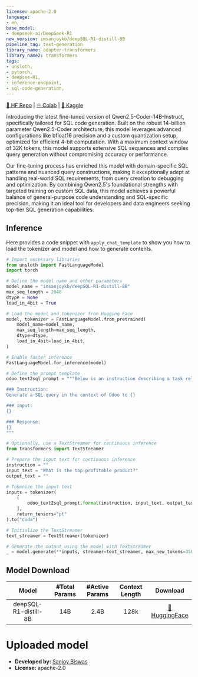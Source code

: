 ```yaml
---
license: apache-2.0
language:
- en
base_model:
- deepseek-ai/DeepSeek-R1
new_version: imsanjoykb/deepSQL-R1-distill-8B
pipeline_tag: text-generation
library_name: adapter-transformers
library_name2: transformers
tags:
- unsloth,
- pytorch,
- deepsee-R1,
- inference-endpoint,
- sql-code-generation,
---
```

[🤗 HF Repo](https://huggingface.co/imsanjoykb/deepSQL-R1-distill-8B) | [♾️ Colab](https://drive.google.com/file/d/145PP-oW50OMS1bYJaYuUphfufpsuOGWl/view?usp=sharing) | [📶 Kaggle](https://www.kaggle.com/code/imsanjoykb/inference-deepsql-r1-distill-8b)

Introducing the latest fine-tuned version of Qwen2.5-Coder-14B-Instruct, specifically tailored for SQL code generation. Built on the robust 14-billion parameter Qwen2.5-Coder architecture, this model leverages advanced configurations like bfloat16 precision and a custom quantization setup, optimized for efficient 4-bit computation. With a maximum context window of 32K tokens, this model supports extensive SQL sequences and complex query generation without compromising accuracy or performance.

Our fine-tuning process has enriched this model with domain-specific SQL patterns and nuanced query constructions, making it exceptionally adept at handling real-world SQL requirements, from query creation to debugging and optimization. By combining Qwen2.5's foundational strengths with targeted training on custom SQL data, this model achieves a powerful balance of general-purpose code understanding and SQL-specific precision, making it an ideal tool for developers and data engineers seeking top-tier SQL generation capabilities.


## Inference

Here provides a code snippet with `apply_chat_template` to show you how to load the tokenizer and model and how to generate contents.

```python
# Import necessary libraries
from unsloth import FastLanguageModel
import torch

# Define the model name and other parameters
model_name = "imsanjoykb/deepSQL-R1-distill-8B"
max_seq_length = 2048
dtype = None
load_in_4bit = True

# Load the model and tokenizer from Hugging Face
model, tokenizer = FastLanguageModel.from_pretrained(
    model_name=model_name,
    max_seq_length=max_seq_length,
    dtype=dtype,
    load_in_4bit=load_in_4bit,
)

# Enable faster inference
FastLanguageModel.for_inference(model)

# Define the prompt template
odoo_text2sql_prompt = """Below is an instruction describing a task related to generating a SQL query specifically for Odoo's database structure. The input provides relevant context about Odoo models or data fields from {db_schema}. Write a SQL query that fulfills the given task using Odoo's database schema.

### Instruction:
Generate a SQL query in the context of Odoo to {}

### Input:
{}

### Response:
{}
"""

# Optionally, use a TextStreamer for continuous inference
from transformers import TextStreamer

# Prepare the input text for continuous inference
instruction = ""
input_text = "What is the top profitable product?"
output_text = ""

# Tokenize the input text
inputs = tokenizer(
    [
        odoo_text2sql_prompt.format(instruction, input_text, output_text)
    ],
    return_tensors="pt"
).to("cuda")

# Initialize the TextStreamer
text_streamer = TextStreamer(tokenizer)

# Generate the output using the model with TextStreamer
_ = model.generate(**inputs, streamer=text_streamer, max_new_tokens=350)
```
## Model Download
|            **Model**            | **#Total Params** | **#Active Params** | **Context Length** |                         **Download**                         |
| :-----------------------------: | :---------------: | :----------------: | :----------------: | :----------------------------------------------------------: |
|   deepSQL-R1-distill-8B         |        14B        |        2.4B        |        128k        | [🤗 HuggingFace](https://huggingface.co/imsanjoykb/deepSQL-R1-distill-8B) |

# Uploaded  model

- **Developed by:** [Sanjoy Biswas](https://www.linkedin.com/in/imsanjoykb/) 
- **License:** apache-2.0